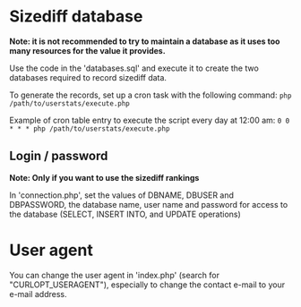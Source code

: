 # Sizediff database

__Note: it is not recommended to try to maintain a database as it uses too many resources for the value it provides.__

Use the code in the 'databases.sql' and execute it to create the two databases required to record sizediff data.

To generate the records, set up a cron task with the following command:
`php /path/to/userstats/execute.php`

Example of cron table entry to execute the script every day at 12:00 am:
`0 0 * * * php /path/to/userstats/execute.php`

## Login / password

__Note: Only if you want to use the sizediff rankings__

In 'connection.php', set the values of  DBNAME, DBUSER and DBPASSWORD, the database name, user name and password for access to the database (SELECT, INSERT INTO, and UPDATE operations)

# User agent

You can change the user agent in 'index.php' (search for "CURLOPT_USERAGENT"), especially to change the contact e-mail to your e-mail address.